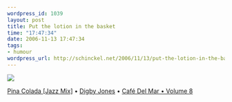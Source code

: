 ```yaml
--- 
wordpress_id: 1039
layout: post
title: Put the lotion in the basket
time: "17:47:34"
date: 2006-11-13 17:47:34
tags: 
- humour
wordpress_url: http://schinckel.net/2006/11/13/put-the-lotion-in-the-basket/
---
```

![][1]

[Pina Colada \[Jazz Mix\]][2] • [Digby Jones][3] • [Café Del Mar • Volume 8][4]

   [1]: http://l.armory.com/~cerise/pix/T0_27097_838885.gif
   [2]: http://phobos.apple.com/WebObjects/MZSearch.woa/wa/advancedSearchResults?songTerm=Pina+Colada+[Jazz+Mix]&artistTerm=Digby+Jones
   [3]: http://phobos.apple.com/WebObjects/MZSearch.woa/wa/advancedSearchResults?artistTerm=Digby+Jones
   [4]: http://phobos.apple.com/WebObjects/MZSearch.woa/wa/advancedSearchResults?albumTerm=Café+Del+Mar+•+Volume+8&artistTerm=

